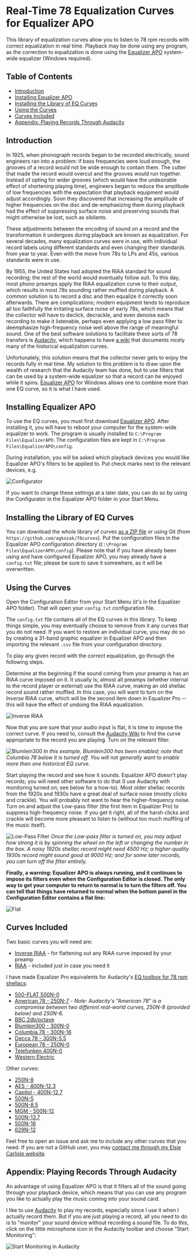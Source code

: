 # Real-Time 78 Equalization Curves for Equalizer APO

This library of equalization curves allow you to listen to 78 rpm records with correct equalization in real time. Playback may be done using any program, as the correction to equalization is done using the [Equalizer APO](https://sourceforge.net/projects/equalizerapo/) system-wide equalizer (Windows required).

## Table of Contents

* [Introduction](#introduction)
* [Installing Equalizer APO](#installing-equalizer-apo)
* [Installing the Library of EQ Curves](#installing-the-library-of-eq-curves)
* [Using the Curves](#using-the-curves)
* [Curves Included](#curves-included)
* [Appendix: Playing Records Through Audacity](#appendix-playing-records-through-audacity)

## Introduction

In 1925, when phonograph records began to be recorded electrically, sound engineers ran into a problem: if bass frequencies were loud enough, the grooves of a record would not be wide enough to contain them. The cutter that made the record would overcut and the grooves would run together. Instead of opting for wider grooves (which would have the undesirable effect of shortening playing time), engineers began to reduce the amplitude of low frequencies with the expectation that playback equipment would adjust accordingly. Soon they discovered that increasing the amplitude of higher frequencies on the disc and de-emphasizing them during playback had the effect of suppressing surface noise and preserving sounds that might otherwise be lost, such as sibilants.

These adjustments between the encoding of sound on a record and the transformation it undergoes during playback are known as equalization. For several decades, many equalization curves were in use, with individual record labels using different standards and even changing their standards from year to year. Even with the move from 78s to LPs and 45s, various standards were in use.

By 1955, the United States had adopted the RIAA standard for sound recording; the rest of the world would eventually follow suit. To this day, most phono preamps apply the RIAA equalization curve to their output, which results in most 78s sounding rather muffled during playback. A common solution is to record a disc and then equalize it correctly soon afterwards. There are complications; modern equipment tends to reproduce all too faithfully the irritating surface noise of early 78s, which means that the collector will have to declick, decrackle, and even denoise each recording to make it listenable, perhaps even applying a low pass filter to deemphasize high-frequency noise well above the range of meaningful sound. One of the best software solutions to facilitate these sorts of 78 transfers is [Audacity](https://www.audacityteam.org/), which happens to have [a wiki](https://wiki.audacityteam.org/wiki/78rpm_playback_curves#78_rpm_shellac_labels_and_their_EQ) that documents nicely many of the historical equalization curves.

Unfortunately, this solution means that the collector never gets to enjoy the records fully in real time. My solution to this problem is to draw upon the wealth of research that the Audacity team has done, but to use filters that can be used by a system-wide equalizer so that a record can be enjoyed while it spins. [Equalizer APO](https://sourceforge.net/projects/equalizerapo/) for Windows allows one to combine more than one EQ curve, so it is what I have used.

## Installing Equalizer APO

To use the EQ curves, you must first download [Equalizer APO](https://sourceforge.net/projects/equalizerapo/). After installing it, you will have to reboot your computer for the system-wide equalizer to work. The program is usually installed to `C:\Program Files\EqualizerAPO`. The configuration files are kept in `C:\Program Files\EqualizerAPO\config`.

During installation, you will be asked which playback devices you would like Equalizer APO's filters to be applied to. Put check marks next to the relevant devices, e.g.

![Configurator](img/Configurator.png)

If you want to change these settings at a later date, you can do so by using the Configurator in the Equalizer APO folder in your Start Menu.

## Installing the Library of EQ Curves

You can download the whole library of curves [as a ZIP file](https://github.com/agkozak/78curves/archive/master.zip) or using Git (from `https://github.com/agkozak/78curves`). Put the configuration files in the Equalizer APO configuration directory (`C:\Program Files\EqualizerAPO\config`). Please note that if you have already been using and have configured Equalizer APO, you may already have a `config.txt` file; please be sure to save it somewhere, as it will be overwritten.

## Using the Curves

Open the Configuration Editor from your Start Menu (it's in the Equalizer APO folder). That will open your `config.txt` configuration file.

The `config.txt` file contains all of the EQ curves in this library. To keep things simple, you may eventually choose to remove from it any curves that you do not need. If you want to restore an individual curve, you may do so by creating a 31-band graphic equalizer in Equalizer APO and then importing the relevant `.csv` file from your configuration directory.

To play any given record with the correct equalization, go through the following steps.

Determine at the beginning if the sound coming from your preamp is has an RIAA curve imposed on it. It usually is; almost all preamps (whether internal to the record player or external) use the RIAA curve, making an old shellac record sound rather muffled. In this case, you will want to turn on the *Inverse* RIAA curve, which will be the second item down in Equalizer Pro -- this will have the effect of undoing the RIAA equalization.

![Inverse RIAA](img/Inverse_RIAA.png)

Now that you are sure that your audio input is flat, it is time to impose the correct curve. If you need to, consult the [Audacity Wiki](https://wiki.audacityteam.org/wiki/78rpm_playback_curves#78_rpm_shellac_labels_and_their_EQ) to find the curve appropriate to the record you are playing. Turn on the relevant filter.

![Blumlein300](img/Blumlein300.png)
*In this example, Blumlein300 has been enabled; note that Columbia 78 below it is turned off. You will not generally want to enable more than one historical EQ curve.*

Start playing the record and see how it sounds. Equalizer APO doesn't play records; you will need other software to do that (I use Audacity with monitoring turned on; see below for a how-to). Most older shellac records from the 1920s and 1930s have a great deal of surface noise (mostly clicks and crackle). You will probably not want to hear the higher-frequency noise. Turn on and adjust the Low-pass filter (the first item in Equalizer Pro) to suppress high-frequency noise. If you get it right, all of the harsh clicks and crackle will become more pleasant to listen to (without too much muffling of the music itself).

![Low-Pass Filter](img/Low-Pass_Filter.png)
*Once the Low-pass filter is turned on, you may adjust how strong it is by spinning the wheel on the left or changing the number in the box. A noisy 1920s shellac record might need 4500 Hz; a higher-quality 1930s record might sound good at 9000 Hz; and for some later records, you can turn off the filter entirely.*

**Finally, a warning: Equalizer APO is always running, and it continues to impose its filters even when the Configuration Editor is closed. The only way to get your computer to return to normal is to turn the filters off. You can tell that things have returned to normal when the bottom panel in the Configuration Editor contains a flat line:**

![Flat](img/flat.png)

## Curves Included

Two basic curves you will need are:

* [Inverse RIAA](Inverse_RIAA.csv) - for flattening out any RIAA curve imposed by your preamp
* [RIAA](RIAA.csv) - included just in case you need it

I have made Equalizer Pro equivalents for Audacity's [EQ toolbox for 78 rpm shellacs](https://wiki.audacityteam.org/wiki/78rpm_playback_curves#EQ_Curves_Library):

* [500-FLAT 500N-0](500-FLAT_500N-0.csv)
* [American 78 - 250N-7](American_78_-_250N-7.csv) - *Note: Audacity's "American 78" is a compromise between two different real-world curves, 250N-8 (provided below) and 250N-6.*
* [BBC 2db/octave](BBC_2db-octave.csv)
* [Blumlein300 - 300N-0](Blumlein300_300N-0.csv)
* [Columbia 78 - 300N-16](Columbia_78_-_300N-16.csv)
* [Decca 78 - 300N-5.5](Decca_78_-_300N-5.5.csv)
* [European 78 - 250N-0](European_78_250N-0.csv)
* [Telefunken 400N-0](Telefunken_400N-0)
* [Western Electric](Western_Electric.csv)

Other curves:

* [250N-8](250N-8.csv)
* [AES - 400N-12.3](AES_-_400-12.3.csv)
* [Capitol - 400N-12.7](Capitol_400N-12.7.csv)
* [500N-5](500N-5.csv)
* [500N-8.5](500N-8.5.csv)
* [MGM - 500N-12](MGM_-_500N.12.csv)
* [500N-13.7](500N-13.7)
* [500N-16](500N-15.csv)
* [629N-12](629N-12.csv)

Feel free to open an issue and ask me to include any other curves that you need. If you are not a GitHub user, you may [contact me through my Elsie Carlisle website](https://www.elsiecarlisle.com/alexandros-kozak/).

## Appendix: Playing Records Through Audacity

An advantage of using Equalizer APO is that it filters all of the sound going through your playback device, which means that you can use any program you like to actually play the music coming into your sound card.

I like to use [Audacity](https://www.audacityteam.org/) to play my records, especially since I use it when I actually record them. But if you are just playing a record, all you need to do is to "monitor" your sound device without recording a sound file. To do this, click on the little microphone icon in the Audacity toolbar and choose "Start Monitoring":

![Start Monitoring in Audacity](img/Audacity_monitoring.png)
